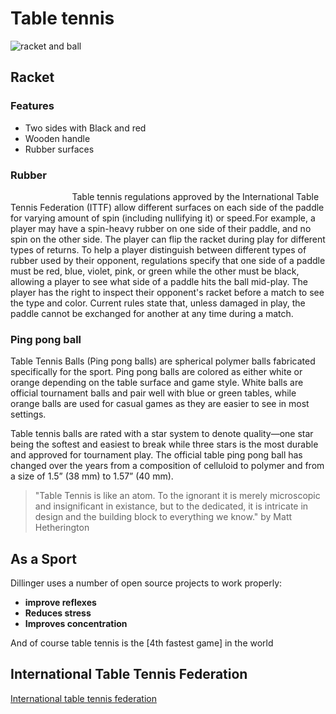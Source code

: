 # Table tennis

![racket and ball](https://www.mprosports.com/large/TABLE-TENNIS-RACKET-SET-WITH-3-SOFTEE-SATURN-BALLS.-i51678.jpg)

## Racket
### Features
- Two sides with Black and red
- Wooden handle
- Rubber surfaces

### Rubber
&nbsp;&nbsp;&nbsp;&nbsp;&nbsp;&nbsp;&nbsp;&nbsp;&nbsp;&nbsp;&nbsp;&nbsp;&nbsp;&nbsp;&nbsp;&nbsp;&nbsp;&nbsp;&nbsp;&nbsp;&nbsp;&nbsp;&nbsp;&nbsp;&nbsp;Table tennis regulations approved by the International Table Tennis Federation (ITTF) allow different surfaces on each side of the paddle for varying amount of spin (including nullifying it) or speed.For example, a player may have a spin-heavy rubber on one side of their paddle, and no spin on the other side. The player can flip the racket during play for different types of returns. To help a player distinguish between different types of rubber used by their opponent, regulations specify that one side of a paddle must be red, blue, violet, pink, or green while the other must be black, allowing a player to see what side of a paddle hits the ball mid-play. The player has the right to inspect their opponent's racket before a match to see the type and color. Current rules state that, unless damaged in play, the paddle cannot be exchanged for another at any time during a match.

### Ping pong ball
Table Tennis Balls (Ping pong balls) are spherical polymer balls fabricated specifically for the sport. Ping pong balls are colored as either white or orange depending on the table surface and game style. White balls are official tournament balls and pair well with blue or green tables, while orange balls are used for casual games as they are easier to see in most settings.

Table tennis balls are rated with a star system to denote quality—one star being the softest and easiest to break while three stars is the most durable and approved for tournament play. The official table ping pong ball has changed over the years from a composition of celluloid to polymer and from a size of 1.5” (38 mm) to 1.57” (40 mm).

> "Table Tennis is like an atom. To the ignorant it is merely microscopic and insignificant in existance, but to the dedicated, it is intricate in design and the building block to everything we know."
> by Matt Hetherington

## As a Sport

Dillinger uses a number of open source projects to work properly:

- **improve reflexes**
- **Reduces stress**
- **Improves concentration**

And of course table tennis is the [4th fastest game]
in the world


## International Table Tennis Federation

[International table tennis federation](https://www.ittf.com/world-championships/)





